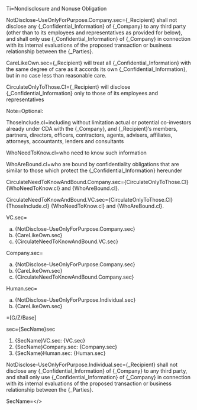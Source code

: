 Ti=Nondisclosure and Nonuse Obligation

NotDisclose-UseOnlyForPurpose.Company.sec={_Recipient} shall not disclose any {_Confidential_Information} of {_Company} to any third party (other than to its employees and representatives as provided for below), and shall only use {_Confidential_Information} of {_Company} in connection with its internal evaluations of the proposed transaction or business relationship between the {_Parties}.


CareLikeOwn.sec={_Recipient} will treat all {_Confidential_Information} with the same degree of care as it accords its own {_Confidential_Information}, but in no case less than reasonable care.

CirculateOnlyToThose.Cl={_Recipient} will disclose {_Confidential_Information} only to those of its employees and representatives

Note=Optional:

ThoseInclude.cl=including without limitation actual or potential co-investors already under CDA with the {_Company}, and {_Recipient}’s members, partners, directors, officers, contractors, agents, advisers, affiliates, attorneys, accountants, lenders and consultants

WhoNeedToKnow.cl=who need to know such information 

WhoAreBound.cl=who are bound by confidentiality obligations that are similar to those which protect the {_Confidential_Information} hereunder

CirculateNeedToKnowAndBound.Company.sec={CirculateOnlyToThose.Cl} {WhoNeedToKnow.cl} and {WhoAreBound.cl}.

CirculateNeedToKnowAndBound.VC.sec={CirculateOnlyToThose.Cl} {ThoseInclude.cl} {WhoNeedToKnow.cl} and {WhoAreBound.cl}.

VC.sec=<ol type='a'><li>{NotDisclose-UseOnlyForPurpose.Company.sec}</li><li>{CareLikeOwn.sec}</li><li>{CirculateNeedToKnowAndBound.VC.sec}</li></ol>

Company.sec=<ol type='a'><li>{NotDisclose-UseOnlyForPurpose.Company.sec}</li><li>{CareLikeOwn.sec}</li><li>{CirculateNeedToKnowAndBound.Company.sec}</li></ol>

Human.sec=<ol  type='a'><li>{NotDisclose-UseOnlyForPurpose.Individual.sec}</li><li>{CareLikeOwn.sec}</li></ol>

=[G/Z/Base]

sec=<span class="select">{SecName}sec</span><ol><li><span class='select'>{SecName}VC.sec: </span>{VC.sec}</span></li><li><span class='select'>{SecName}Company.sec: </span>{Company.sec}</span></li><li><span class='select'>{SecName}Human.sec: </span>{Human.sec}</span></li></ol>

NotDisclose-UseOnlyForPurpose.Individual.sec={_Recipient} shall not disclose any {_Confidential_Information} of {_Company} to any third party, and shall only use {_Confidential_Information} of {_Company} in connection with its internal evaluations of the proposed transaction or business relationship between the {_Parties}.



SecName=</>
